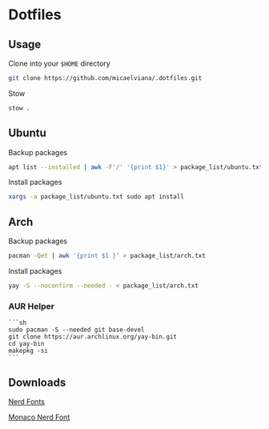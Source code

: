# Dotfiles

## Usage

Clone into your `$HOME` directory

```bash
git clone https://github.com/micaelviana/.dotfiles.git
```

Stow

```bash
stow . 
```

## Ubuntu
Backup packages

```sh
apt list --installed | awk -F'/' '{print $1}' > package_list/ubuntu.txt

```
Install packages
```sh
xargs -a package_list/ubuntu.txt sudo apt install
```


## Arch

Backup packages

```sh
pacman -Qet | awk '{print $1 }' > package_list/arch.txt
```
Install packages
```sh
yay -S --noconfirm --needed - < package_list/arch.txt
```

 ### AUR Helper
    ```sh
    sudo pacman -S --needed git base-devel
    git clone https://aur.archlinux.org/yay-bin.git
    cd yay-bin
    makepkg -si
    ```

## Downloads
[Nerd Fonts](https://github.com/ryanoasis/nerd-fonts/releases/)

[Monaco Nerd Font](https://github.com/Karmenzind/monaco-nerd-fonts)
